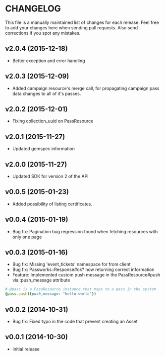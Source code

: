 # CHANGELOG

This file is a manually maintained list of changes for each release. Feel free to add your
changes here when sending pull requests. Also send corrections if you spot any mistakes.

## v2.0.4 (2015-12-18)
* Better exception and error handling

## v2.0.3 (2015-12-09)
* Added campaign resource's merge call, for propagating campaign pass data changes
  to all of it's passes.

## v2.0.2 (2015-12-01)
* Fixing collection_uuid on PassResource

## v2.0.1 (2015-11-27)
* Updated gemspec information

## v2.0.0 (2015-11-27)
* Updated SDK for version 2 of the API

## v0.0.5 (2015-01-23)
* Added possibility of listing certificates.

## v0.0.4 (2015-01-19)
* Bug fix: Pagination bug regression found when fetching resources with only one page

## v0.0.3 (2015-01-16)
* Bug fix: Missing 'event_tickets' namespace for from client
* Bug fix: Passworks::Response#ok? now returning correct information
* Feature: Implemented custom push message in the PassResource#push via :push_message attribute
```ruby
# @pass is a PassResource instance that maps to a pass in the system
@pass.push({push_message: "hello world"})
```


## v0.0.2 (2014-10-31)
* Bug fix: Fixed typo in the code that prevent creating an Asset

## v0.0.1 (2014-10-30)
* Initial release
